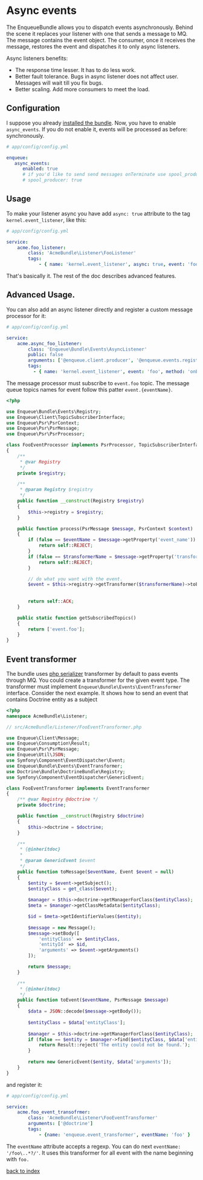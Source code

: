 # Async events

The EnqueueBundle allows you to dispatch events asynchronously. 
Behind the scene it replaces your listener with one that sends a message to MQ. 
The message contains the event object. 
The consumer, once it receives the message, restores the event and dispatches it to only async listeners.

Async listeners benefits:

* The response time lesser. It has to do less work.
* Better fault tolerance. Bugs in async listener does not affect user. Messages will wait till you fix bugs.
* Better scaling. Add more consumers to meet the load.

## Configuration

I suppose you already [installed the bundle](quick_tour.md#install). 
Now, you have to enable `async_events`. 
If you do not enable it, events will be processed as before: synchronously.

```yaml
# app/config/config.yml

enqueue:
   async_events:
      enabled: true
      # if you'd like to send send messages onTerminate use spool_producer (it makes response time even lesser):
      # spool_producer: true
```

## Usage

To make your listener async you have add `async: true` attribute to the tag `kernel.event_listener`, like this:

```yaml
# app/config/config.yml

service:
    acme.foo_listener:
        class: 'AcmeBundle\Listener\FooListener'
        tags:
            - { name: 'kernel.event_listener', async: true, event: 'foo', method: 'onEvent' }
```

That's basically it. The rest of the doc describes advanced features. 

## Advanced Usage.

You can also add an async listener directly and register a custom message processor for it:

```yaml
# app/config/config.yml

service:
    acme.async_foo_listener:
        class: 'Enqueue\Bundle\Events\AsyncListener'
        public: false
        arguments: ['@enqueue.client.producer', '@enqueue.events.registry']
        tags:
          - { name: 'kernel.event_listener', event: 'foo', method: 'onEvent' }
```

The message processor must subscribe to `event.foo` topic. The message queue topics names for event follow this patter `event.{eventName}`.

```php
<?php

use Enqueue\Bundle\Events\Registry;
use Enqueue\Client\TopicSubscriberInterface;
use Enqueue\Psr\PsrContext;
use Enqueue\Psr\PsrMessage;
use Enqueue\Psr\PsrProcessor;

class FooEventProcessor implements PsrProcessor, TopicSubscriberInterface
{
    /**
     * @var Registry
     */
    private $registry;

    /**
     * @param Registry $registry
     */
    public function __construct(Registry $registry)
    {
        $this->registry = $registry;
    }

    public function process(PsrMessage $message, PsrContext $context)
    {
        if (false == $eventName = $message->getProperty('event_name')) {
            return self::REJECT;
        }
        if (false == $transformerName = $message->getProperty('transformer_name')) {
            return self::REJECT;
        }

        // do what you want with the event.
        $event = $this->registry->getTransformer($transformerName)->toEvent($eventName, $message);
        
        
        return self::ACK;
    }

    public static function getSubscribedTopics()
    {
        return ['event.foo'];
    }
}
```


## Event transformer

The bundle uses [php serializer](https://github.com/php-enqueue/enqueue-dev/blob/master/pkg/enqueue-bundle/Events/PhpSerializerEventTransformer.php) transformer by default to pass events through MQ.
You could create a transformer for the given event type. The transformer must implement `Enqueue\Bundle\Events\EventTransformer` interface.
Consider the next example. It shows how to send an event that contains Doctrine entity as a subject  
 
```php
<?php
namespace AcmeBundle\Listener;

// src/AcmeBundle/Listener/FooEventTransformer.php

use Enqueue\Client\Message;
use Enqueue\Consumption\Result;
use Enqueue\Psr\PsrMessage;
use Enqueue\Util\JSON;
use Symfony\Component\EventDispatcher\Event;
use Enqueue\Bundle\Events\EventTransformer;
use Doctrine\Bundle\DoctrineBundle\Registry;
use Symfony\Component\EventDispatcher\GenericEvent;

class FooEventTransformer implements EventTransformer
{
    /** @var Registry @doctrine */
    private $doctrine;

    public function __construct(Registry $doctrine)
    {
        $this->doctrine = $doctrine;
    }

    /**
     * {@inheritdoc}
     * 
     * @param GenericEvent $event
     */
    public function toMessage($eventName, Event $event = null)
    {
        $entity = $event->getSubject();
        $entityClass = get_class($event);
        
        $manager = $this->doctrine->getManagerForClass($entityClass);
        $meta = $manager->getClassMetadata($entityClass);

        $id = $meta->getIdentifierValues($entity);
        
        $message = new Message();
        $message->setBody([
            'entityClass' => $entityClass, 
            'entityId' => $id,
            'arguments' => $event->getArguments()
        ]);

        return $message;
    }

    /**
     * {@inheritdoc}
     */
    public function toEvent($eventName, PsrMessage $message)
    {
        $data = JSON::decode($message->getBody());
        
        $entityClass = $data['entityClass'];
        
        $manager = $this->doctrine->getManagerForClass($entityClass);
        if (false == $entity = $manager->find($entityClass, $data['entityId'])) {
            return Result::reject('The entity could not be found.');
        }
        
        return new GenericEvent($entity, $data['arguments']);
    }
}
```

and register it:

```yaml
# app/config/config.yml

service:
    acme.foo_event_transofrmer:
        class: 'AcmeBundle\Listener\FooEventTransformer'
        arguments: ['@doctrine']
        tags:
            - {name: 'enqueue.event_transformer', eventName: 'foo' }
```

The `eventName` attribute accepts a regexp. You can do next `eventName: '/foo\..*?/'`. 
It uses this transformer for all event with the name beginning with `foo.`

[back to index](../index.md)